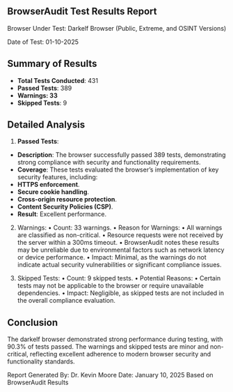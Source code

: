 ## BrowserAudit Test Results Report

Browser Under Test: Darkelf Browser (Public, Extreme, and OSINT Versions)

Date of Test: 01-10-2025

## Summary of Results
- **Total Tests Conducted**: 431
- **Passed Tests**: 389
- **Warnings: 33**
- **Skipped Tests**: 9

 ## Detailed Analysis

1. **Passed Tests**:
- **Description**: The browser successfully passed 389 tests, demonstrating strong compliance with security and functionality requirements.
- **Coverage**: These tests evaluated the browser’s implementation of key security features, including:
- **HTTPS enforcement**.
- **Secure cookie handling**.
- **Cross-origin resource protection**.
- **Content Security Policies (CSP)**.
- **Result**: Excellent performance.

2. Warnings:
	•	Count: 33 warnings.
	•	Reason for Warnings:
	•	All warnings are classified as non-critical.
	•	Resource requests were not received by the server within a 300ms timeout.
	•	BrowserAudit notes these results may be unreliable due to environmental factors such as network latency or device performance.
	•	Impact: Minimal, as the warnings do not indicate actual security vulnerabilities or significant compliance issues.

3. Skipped Tests:
	•	Count: 9 skipped tests.
	•	Potential Reasons:
	•	Certain tests may not be applicable to the browser or require unavailable dependencies.
	•	Impact: Negligible, as skipped tests are not included in the overall compliance evaluation.

## Conclusion

The darkelf browser demonstrated strong performance during testing, with 90.3% of tests passed. The warnings and skipped tests are minor and non-critical, reflecting excellent adherence to modern browser security and functionality standards.

Report Generated By: Dr. Kevin Moore
Date: January 10, 2025
Based on BrowserAudit Results

